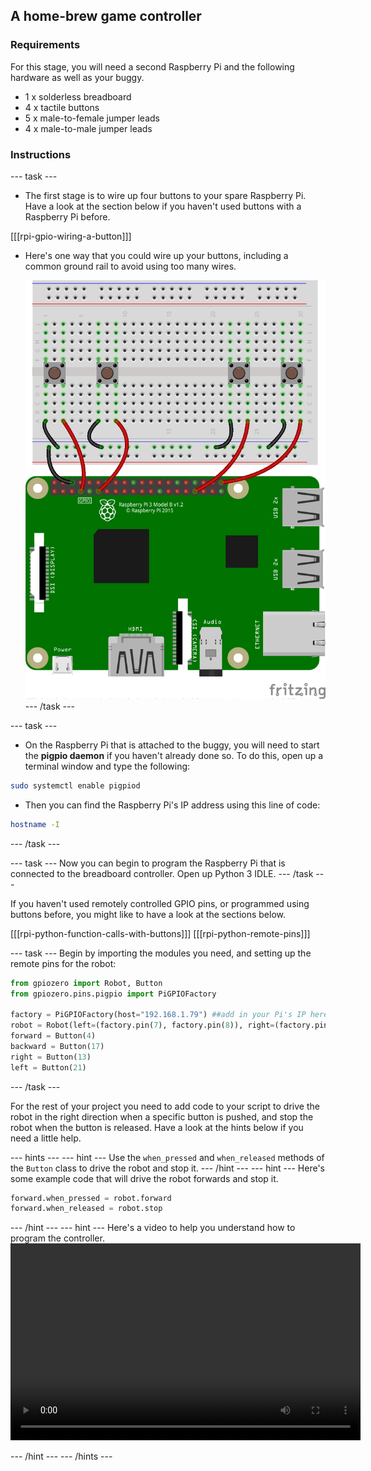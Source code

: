## A home-brew game controller

### Requirements
For this stage, you will need a second Raspberry Pi and the following hardware as well as your buggy.
- 1 x solderless breadboard
- 4 x tactile buttons
- 5 x male-to-female jumper leads
- 4 x male-to-male jumper leads 

### Instructions

--- task ---
- The first stage is to wire up four buttons to your spare Raspberry Pi. Have a look at the section below if you haven't used buttons with a Raspberry Pi before.

[[[rpi-gpio-wiring-a-button]]]

- Here's one way that you could wire up your buttons, including a common ground rail to avoid using too many wires.

	![wiring](images/button_controller.png)
--- /task ---

--- task ---
- On the Raspberry Pi that is attached to the buggy, you will need to start the **pigpio daemon** if you haven't already done so. To do this, open up a terminal window and type the following:

```bash
sudo systemctl enable pigpiod
```

- Then you can find the Raspberry Pi's IP address using this line of code:

```bash
hostname -I
```
--- /task ---

--- task ---
Now you can begin to program the Raspberry Pi that is connected to the breadboard controller. Open up Python 3 IDLE.
--- /task ---	


If you haven't used remotely controlled GPIO pins, or programmed using buttons before, you might like to have a look at the sections below.

[[[rpi-python-function-calls-with-buttons]]]
[[[rpi-python-remote-pins]]]

--- task ---
Begin by importing the modules you need, and setting up the remote pins for the robot:

```python
from gpiozero import Robot, Button
from gpiozero.pins.pigpio import PiGPIOFactory

factory = PiGPIOFactory(host="192.168.1.79") ##add in your Pi's IP here
robot = Robot(left=(factory.pin(7), factory.pin(8)), right=(factory.pin(9), factory.pin(10)))
forward = Button(4)
backward = Button(17)
right = Button(13)
left = Button(21)
```
--- /task ---

For the rest of your project you need to add code to your script to drive the robot in the right direction when a specific button is pushed, and stop the robot when the button is released. Have a look at the hints below if you need a little help.

--- hints --- --- hint ---
Use the `when_pressed` and `when_released` methods of the `Button` class to drive the robot and stop it.
--- /hint --- --- hint ---
Here's some example code that will drive the robot forwards and stop it.
```python
forward.when_pressed = robot.forward
forward.when_released = robot.stop
```
--- /hint --- --- hint ---
Here's a video to help you understand how to program the controller.
<video width="560" height="315" controls>
<source src="images/home-brew-remote.webm" type="video/webm">
If your browser does not support WebM video, try Firefox or Chrome.
</video>

--- /hint --- --- /hints ---
